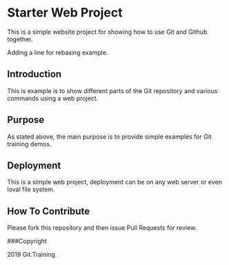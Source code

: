 # Starter Web Project

This is a simple website project for
showing how to use Git and Github together.

Adding a line for rebasing example. 

## Introduction

This is example is to show different parts
of the Git repository and various commands
using a web project.

## Purpose

As stated above, the main purpose is to
provide simple examples for Git training
demos.

## Deployment

This is a simple web project, deployment
can be on any web server or even loval
file system.

## How To Contribute

Please fork this repository and then issue Pull Requests for review.


###Copyright

2019 Git.Training.